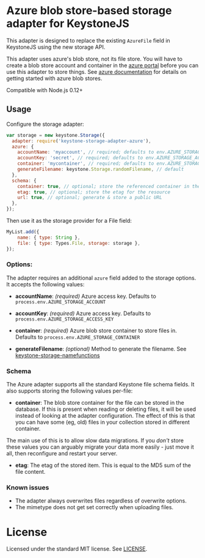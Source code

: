 # Azure blob store-based storage adapter for KeystoneJS

This adapter is designed to replace the existing `AzureFile` field in KeystoneJS using the new storage API.

This adapter uses azure's blob store, not its file store. You will have to create a blob store account and container in the [azure portal](https://portal.azure.com/) before you can use this adapter to store things. See [azure documentation](https://azure.microsoft.com/en-us/documentation/articles/storage-create-storage-account/) for details on getting started with azure blob stores.

Compatible with Node.js 0.12+

## Usage

Configure the storage adapter:

```js
var storage = new keystone.Storage({
  adapter: require('keystone-storage-adapter-azure'),
  azure: {
    accountName: 'myaccount', // required; defaults to env.AZURE_STORAGE_ACCOUNT
    accountKey: 'secret', // required; defaults to env.AZURE_STORAGE_ACCESS_KEY
    container: 'mycontainer', // required; defaults to env.AZURE_STORAGE_CONTAINER
    generateFilename: keystone.Storage.randomFilename, // default
  },
  schema: {
    container: true, // optional; store the referenced container in the database
    etag: true, // optional; store the etag for the resource
    url: true, // optional; generate & store a public URL
  },
});
```

Then use it as the storage provider for a File field:

```js
MyList.add({
	name: { type: String },
	file: { type: Types.File, storage: storage },
});
```

### Options:

The adapter requires an additional `azure` field added to the storage options. It accepts the following values:

- **accountName**: *(required)* Azure access key. Defaults to `process.env.AZURE_STORAGE_ACCOUNT`

- **accountKey**: *(required)* Azure access key. Defaults to `process.env.AZURE_STORAGE_ACCESS_KEY`

- **container**: *(required)* Azure blob store container to store files in. Defaults to `process.env.AZURE_STORAGE_CONTAINER`

- **generateFilename**: *(optional)* Method to generate the filename. See [keystone-storage-namefunctions](https://github.com/keystonejs/keystone-storage-namefunctions)


### Schema

The Azure adapter supports all the standard Keystone file schema fields. It also supports storing the following values per-file:

- **container**: The blob store container for the file can be stored in the database. If this is present when reading or deleting files, it will be used instead of looking at the adapter configuration. The effect of this is that you can have some (eg, old) files in your collection stored in different container.

The main use of this is to allow slow data migrations. If you *don't* store these values you can arguably migrate your data more easily - just move it all, then reconfigure and restart your server.

- **etag**: The etag of the stored item. This is equal to the MD5 sum of the file content.


### Known issues

- The adapter always overwrites files regardless of overwrite options.
- The mimetype does not get set correctly when uploading files.

# License

Licensed under the standard MIT license. See [LICENSE](license).
